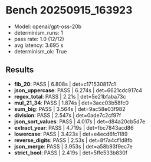 # Bench 20250915_163923
- Model: openai/gpt-oss-20b
- determinism_runs: 1
- pass rate: 1.0 (12/12)
- avg latency: 3.695 s
- determinism_ok: True

## Results
- **fib_20**: PASS | 6.808s | det=c171530817c1
- **json_uppercase**: PASS | 6.274s | det=6621cdc917c4
- **regex_total**: PASS | 2.21s | det=5e21bfaba73c
- **mul_21_34**: PASS | 1.874s | det=3acc03b58fc0
- **sum_big**: PASS | 3.564s | det=9ac58e03f982
- **division**: PASS | 2.547s | det=0ade7c2cf97f
- **json_sort_values**: PASS | 4.017s | det=d84a20cb5d7e
- **extract_year**: PASS | 4.719s | det=fbc7843acd86
- **lowercase**: PASS | 3.423s | det=e4ecd6fc1189
- **reverse_digits**: PASS | 2.53s | det=8f7a4cf1d8fb
- **json_merge**: PASS | 3.953s | det=a58b93f9ec7e
- **strict_bool**: PASS | 2.419s | det=5ffe533b830f